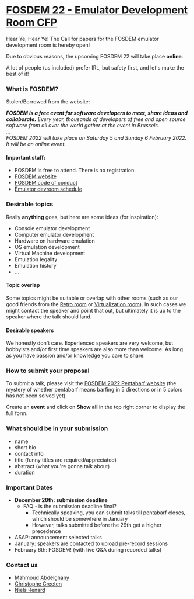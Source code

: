 # [FOSDEM 22 - Emulator Development Room CFP](https://lists.fosdem.org/pipermail/fosdem/2021q4/003293.html)
Hear Ye, Hear Ye!
The Call for papers for the FOSDEM emulator development room is hereby open!

Due to obvious reasons, the upcoming FOSDEM 22 will take place **online**.

A lot of people (us included) prefer IRL, but safety first, and let's make the best of it! 

### What is FOSDEM?
~~Stolen~~/Borrowed from the website:

_**FOSDEM is a free event for software developers to meet, share ideas and collaborate.**
Every year, thousands of developers of free and open source software from all over the world gather at the event in Brussels.  
...  
FOSDEM 2022 will take place on Saturday 5 and Sunday 6 February 2022. It will be an online event._ 


#### Important stuff:
- FOSDEM is free to attend. There is no registration.
- [FOSDEM website](https://fosdem.org/)
- [FOSDEM code of conduct](https://fosdem.org/2022/practical/conduct/)
- [Emulator devroom schedule](https://fosdem.org/2022/schedule/track/emulator_development/)

### Desirable topics
Really **anything** goes, but here are some ideas (for inspiration):
- Console emulator development
- Computer emulator development
- Hardware on hardware emulation
- OS emulation development
- Virtual Machine development
- Emulation legality
- Emulation history
- ...

#### Topic overlap
Some topics might be suitable or overlap with other rooms (such as our good friends from the [Retro room](https://fosdem.org/2022/schedule/track/retrocomputing/) or [Virtualization room](https://fosdem.org/2022/schedule/track/virtualization_and_iaas/)). In such cases we might contact the speaker and point that out, but ultimately it is up to the speaker where the talk should land.

#### Desirable speakers
We honestly don't care. Experienced speakers are very welcome, but hobbyists and/or first time speakers are also more than welcome. As long as you have passion and/or knowledge you care to share.

### How to submit your proposal
To submit a talk, please visit the [FOSDEM 2022 Pentabarf website](https://penta.fosdem.org/submission/FOSDEM22) (the mystery of whether pentabarf means barfing in 5 directions or in 5 colors has not been solved yet).

Create an **event** and click on **Show all** in the top right corner to display the full form.

### What should be in your submission
- name
- short bio
- contact info
- title (funny titles are ~~required~~/appreciated)
- abstract (what you're gonna talk about)
- duration

### Important Dates
- **December 28th: submission deadline**
  - FAQ - is the submission deadline final?
    - Technically speaking, you can submit talks till pentabarf closes, which should be somewhere in January
    - However, talks submitted before the 29th get a higher precedence
- ASAP: announcement selected talks
- January: speakers are contacted to upload pre-record sessions
- February 6th: FOSDEM! (with live Q&A during recorded talks)

### Contact us
- [Mahmoud Abdelghany](https://twitter.com/blackbeard0x14e)
- [Christophe Creeten](mailto:christophecreeten@hotmail.com)
- [Niels Renard](https://twitter.com/nielsrenard)
